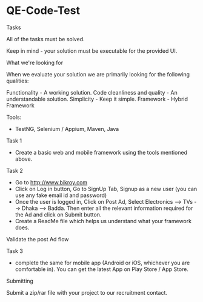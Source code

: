 # QE-Code-Test


Tasks

All of the tasks must be solved.


Keep in mind - your solution must be executable for the provided UI. 

What we're looking for

When we evaluate your solution we are primarily looking for the following qualities:

Functionality - A working solution.
Code cleanliness and quality - An understandable solution.
Simplicity - Keep it simple.
Framework - Hybrid Framework

Tools:
- TestNG, Selenium / Appium, Maven, Java


Task 1

 - Create a basic web and mobile framework using the tools mentioned above. 

Task 2 

 - Go to http://www.bikroy.com
 - Click on Log in button, Go to SignUp Tab, Signup as a new user (you can use any fake email id and password)
 - Once the user is logged in, Click on Post Ad, Select Electronics --> TVs --> Dhaka --> Badda. Then enter all the relevant information required for the Ad and click on Submit button. 
 - Create a ReadMe file which helps us understand what your framework does.

 Validate the post Ad flow

Task 3 
  
  - complete the same for mobile app (Android or iOS, whichever you are comfortable in). You can get the latest App on Play Store / App Store.

Submitting

Submit a zip/rar file with your project to our recruitment contact. 
